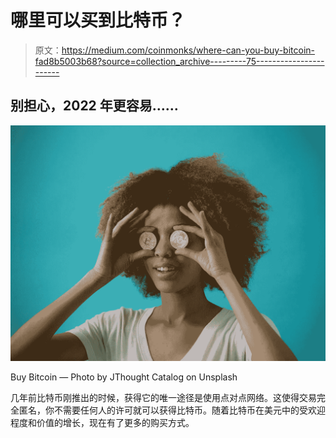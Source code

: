 # 哪里可以买到比特币？

> 原文：<https://medium.com/coinmonks/where-can-you-buy-bitcoin-fad8b5003b68?source=collection_archive---------75----------------------->

## **别担心，2022 年更容易……**

![](img/201a7209594cca38057ddc3dbc33044a.png)

Buy Bitcoin — Photo by JThought Catalog on Unsplash

几年前比特币刚推出的时候，获得它的唯一途径是使用点对点网络。这使得交易完全匿名，你不需要任何人的许可就可以获得比特币。随着比特币在美元中的受欢迎程度和价值的增长，现在有了更多的购买方式。